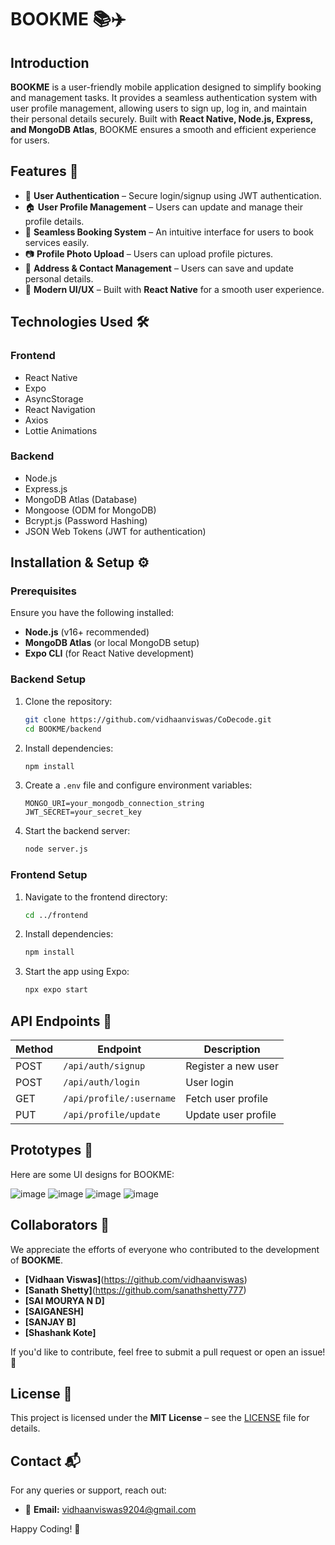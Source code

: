 # BOOKME 📚✈️

## Introduction
**BOOKME** is a user-friendly mobile application designed to simplify booking and management tasks. It provides a seamless authentication system with user profile management, allowing users to sign up, log in, and maintain their personal details securely. Built with **React Native, Node.js, Express, and MongoDB Atlas**, BOOKME ensures a smooth and efficient experience for users.

## Features 🚀
- 🔐 **User Authentication** – Secure login/signup using JWT authentication.
- 🏠 **User Profile Management** – Users can update and manage their profile details.
- 📅 **Seamless Booking System** – An intuitive interface for users to book services easily.
- 📷 **Profile Photo Upload** – Users can upload profile pictures.
- 📍 **Address & Contact Management** – Users can save and update personal details.
- 🎨 **Modern UI/UX** – Built with **React Native** for a smooth user experience.

## Technologies Used 🛠️
### **Frontend**
- React Native
- Expo
- AsyncStorage
- React Navigation
- Axios
- Lottie Animations

### **Backend**
- Node.js
- Express.js
- MongoDB Atlas (Database)
- Mongoose (ODM for MongoDB)
- Bcrypt.js (Password Hashing)
- JSON Web Tokens (JWT for authentication)

## Installation & Setup ⚙️

### **Prerequisites**
Ensure you have the following installed:
- **Node.js** (v16+ recommended)
- **MongoDB Atlas** (or local MongoDB setup)
- **Expo CLI** (for React Native development)


### **Backend Setup**
1. Clone the repository:
   ```bash
   git clone https://github.com/vidhaanviswas/CoDecode.git
   cd BOOKME/backend
   ```
2. Install dependencies:
   ```bash
   npm install
   ```
3. Create a `.env` file and configure environment variables:
   ```env
   MONGO_URI=your_mongodb_connection_string
   JWT_SECRET=your_secret_key
   ```
4. Start the backend server:
   ```bash
   node server.js
   ```

### **Frontend Setup**
1. Navigate to the frontend directory:
   ```bash
   cd ../frontend
   ```
2. Install dependencies:
   ```bash
   npm install
   ```
3. Start the app using Expo:
   ```bash
   npx expo start
   ```

## API Endpoints 🔗
| Method | Endpoint | Description |
|--------|------------|-------------|
| POST | `/api/auth/signup` | Register a new user |
| POST | `/api/auth/login` | User login |
| GET | `/api/profile/:username` | Fetch user profile |
| PUT | `/api/profile/update` | Update user profile |

## Prototypes 🎨
Here are some UI designs for BOOKME:

![image](https://github.com/user-attachments/assets/f8915659-d171-44e4-accb-1e283d809e1a)
![image](https://github.com/user-attachments/assets/8f85722d-1c90-4d09-99a4-6c934fa61cf4)
![image](https://github.com/user-attachments/assets/7397e2b7-e412-48d4-b307-fb02434f52ec)
![image](https://github.com/user-attachments/assets/d7e63d1f-4cf4-468b-aa59-e1d56f003a7a)

## Collaborators 🤝
We appreciate the efforts of everyone who contributed to the development of **BOOKME**.

- **[Vidhaan Viswas]**(https://github.com/vidhaanviswas)
- **[Sanath Shetty]**(https://github.com/sanathshetty777)
- **[SAI MOURYA N D]**
- **[SAIGANESH]**
- **[SANJAY B]**
- **[Shashank Kote]**

If you'd like to contribute, feel free to submit a pull request or open an issue! 🚀

## License 📝
This project is licensed under the **MIT License** – see the [LICENSE](LICENSE) file for details.

## Contact 📬
For any queries or support, reach out:
- 📧 **Email:** vidhaanviswas9204@gmail.com

Happy Coding! 🎉



